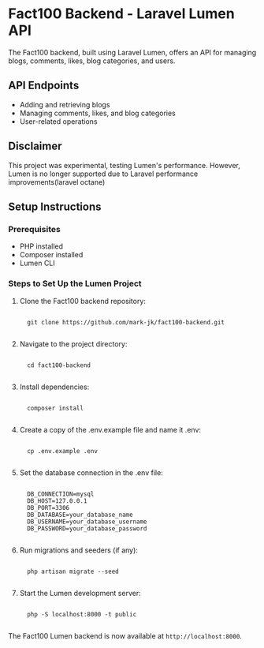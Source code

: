 <!DOCTYPE html>
<html>

<body>

<h1>Fact100 Backend - Laravel Lumen API</h1>

<p>The Fact100 backend, built using Laravel Lumen, offers an API for managing blogs, comments, likes, blog categories, and users.</p>

<h2>API Endpoints</h2>
<ul>
  <li>Adding and retrieving blogs</li>
  <li>Managing comments, likes, and blog categories</li>
  <li>User-related operations</li>
</ul>

<h2>Disclaimer</h2>
<p>This project was experimental, testing Lumen's performance. However, Lumen is no longer supported due to Laravel performance improvements(laravel octane)</p>

<h2>Setup Instructions</h2>

<h3>Prerequisites</h3>
<ul>
  <li>PHP installed</li>
  <li>Composer installed</li>
  <li>Lumen CLI</li>
</ul>

<h3>Steps to Set Up the Lumen Project</h3>
<ol>
  <li>Clone the Fact100 backend repository:</li>
  <pre><code>
  git clone https://github.com/mark-jk/fact100-backend.git
  </code></pre>

  <li>Navigate to the project directory:</li>
  <pre><code>
  cd fact100-backend
  </code></pre>

  <li>Install dependencies:</li>
  <pre><code>
  composer install
  </code></pre>

  <li>Create a copy of the .env.example file and name it .env:</li>
  <pre><code>
  cp .env.example .env
  </code></pre>

  <li>Set the database connection in the .env file:</li>
  <pre><code>
  DB_CONNECTION=mysql
  DB_HOST=127.0.0.1
  DB_PORT=3306
  DB_DATABASE=your_database_name
  DB_USERNAME=your_database_username
  DB_PASSWORD=your_database_password
  </code></pre>

  <li>Run migrations and seeders (if any):</li>
  <pre><code>
  php artisan migrate --seed
  </code></pre>

  <li>Start the Lumen development server:</li>
  <pre><code>
  php -S localhost:8000 -t public
  </code></pre>
</ol>

<p>The Fact100 Lumen backend is now available at <code>http://localhost:8000</code>.</p>


</body>
</html>
